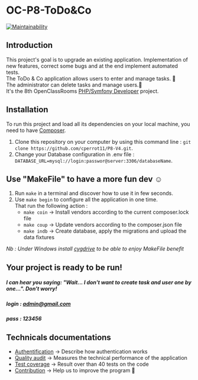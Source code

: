 # OC-P8-ToDo&Co
[![Maintainability](https://api.codeclimate.com/v1/badges/bbc25fccf58959f4dda8/maintainability)](https://codeclimate.com/github/cperrot11/P8-V4/maintainability)

## Introduction
This project's goal is to upgrade an existing application. Implementation of new features, correct some bugs and at the end implement automated tests.  
The ToDo & Co application allows users to enter and manage tasks. :memo:  
The administrator can delete tasks and manage users.:passport_control:  
It's the 8th OpenClassRooms [PHP/Symfony Developer](https://openclassrooms.com/fr/paths/59-developpeur-dapplication-php-symfony) project. 

## Installation
To run this project and load all its dependencies on your local machine, you need to have [Composer](https://getcomposer.org/).
1. Clone this repository on your computer by using this command line :
`git clone https://github.com/cperrot11/P8-V4.git`.
2. Change your Database configuration in .env file :
`DATABASE_URL=mysql://login:passwor@server:3306/databaseName`.

## Use "MakeFile" to have a more fun dev :relaxed:
1. Run `make` in a terminal and discover how to use it in few seconds. 
2. Use `make begin` to configure all the application in one time.  
That run the following action :     
    * `make coin` -> Install vendors according to the current composer.lock file
    * `make coup` -> Update vendors according to the composer.json file
    * `make indb` -> Create database, apply the migrations and upload the data fixtures
  
*Nb : Under Windows install [cygdrive](https://cygwin.com/) to be able to enjoy MakeFile benefit*     
    
## Your project is ready to be run!
##### I can hear you saying: "Wait... I don't want to create task and user one by one...". Don't worry!
##### login : **admin@gmail.com**  
##### pass : **123456**

## Technicals documentations
 * [Authentification](doc/1-Authentification.pdf) -> Describe how authentication works 
 * [Quality audit](doc/2-Quality.pdf) -> Measures the technical performance of the application
 * [Test coverage](doc/CodeCoverage/index.html) -> Result over than 40 tests on the code
 * [Contribution](doc/3-Contribution.md) -> Help us to improve the program :two_men_holding_hands:
